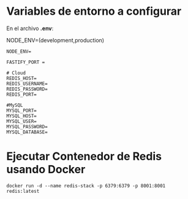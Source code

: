 # Variables de entorno a configurar

En el archivo **.env**:

NODE_ENV=(development,production)
```
NODE_ENV=

FASTIFY_PORT = 

# Cloud
REDIS_HOST=
REDIS_USERNAME=
REDIS_PASSWORD=
REDIS_PORT=

#MySQL
MYSQL_PORT=
MYSQL_HOST=
MYSQL_USER=
MYSQL_PASSWORD=
MYSQL_DATABASE=
```

# Ejecutar Contenedor de Redis usando Docker

```
docker run -d --name redis-stack -p 6379:6379 -p 8001:8001 redis:latest
```
